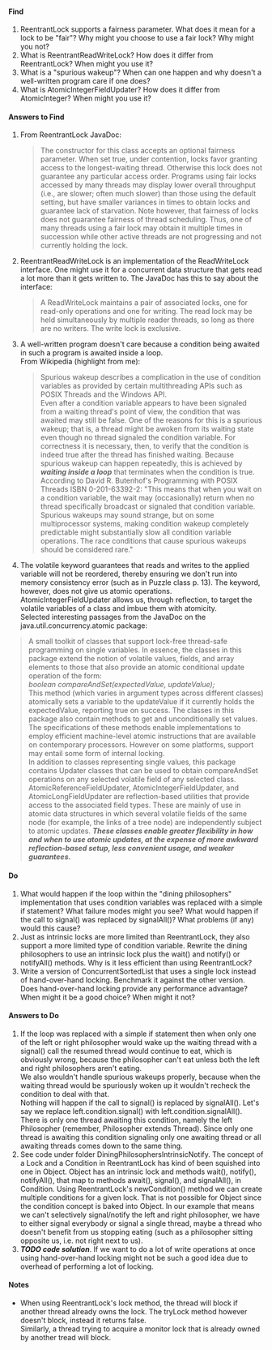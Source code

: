 #### Find
1.  ReentrantLock supports a fairness parameter. What does it mean for a lock to be "fair"? Why might you choose to use a fair lock? Why might you not?
2.  What is ReentrantReadWriteLock? How does it differ from ReentrantLock? When might you use it?
3.  What is a "spurious wakeup"? When can one happen and why doesn't a well-written program care if one does?
4.  What is AtomicIntegerFieldUpdater? How does it differ from AtomicInteger? When might you use it?

#### Answers to Find
1.  From ReentrantLock JavaDoc:  
    > The constructor for this class accepts an optional fairness parameter. When set true, under contention, locks favor granting access to the longest-waiting thread. Otherwise this lock does not guarantee any particular access order. Programs using fair locks accessed by many threads may display lower overall throughput (i.e., are slower; often much slower) than those using the default setting, but have smaller variances in times to obtain locks and guarantee lack of starvation. Note however, that fairness of locks does not guarantee fairness of thread scheduling. Thus, one of many threads using a fair lock may obtain it multiple times in succession while other active threads are not progressing and not currently holding the lock.
2.  ReentrantReadWriteLock is an implementation of the ReadWriteLock interface. One might use it for a concurrent data structure that gets read a lot more than it gets written to.
The JavaDoc has this to say about the interface:  
    > A ReadWriteLock maintains a pair of associated locks, one for read-only operations and one for writing. The read lock may be held simultaneously by multiple reader threads, so long as there are no writers. The write lock is exclusive.
3.  A well-written program doesn't care because a condition being awaited in such a program is awaited inside a loop.  
From Wikipedia (highlight from me):  
    > Spurious wakeup describes a complication in the use of condition variables as provided by certain multithreading APIs such as POSIX Threads and the Windows API.  
    > Even after a condition variable appears to have been signaled from a waiting thread's point of view, the condition that was awaited may still be false. One of the reasons for this is a spurious wakeup; that is, a thread might be awoken from its waiting state even though no thread signaled the condition variable. For correctness it is necessary, then, to verify that the condition is indeed true after the thread has finished waiting. Because spurious wakeup can happen repeatedly, this is achieved by ***waiting inside a loop*** that terminates when the condition is true.  
    > According to David R. Butenhof's Programming with POSIX Threads ISBN 0-201-63392-2: "This means that when you wait on a condition variable, the wait may (occasionally) return when no thread specifically broadcast or signaled that condition variable. Spurious wakeups may sound strange, but on some multiprocessor systems, making condition wakeup completely predictable might substantially slow all condition variable operations. The race conditions that cause spurious wakeups should be considered rare."
4.  The volatile keyword guarantees that reads and writes to the applied variable will not be reordered, thereby ensuring we don't run into memory consistency error (such as in Puzzle class p. 13). The keyword, however, does not give us atomic operations. AtomicIntegerFieldUpdater allows us, through reflection, to target the volatile variables of a class and imbue them with atomicity.  
Selected interesting passages from the JavaDoc on the java.util.concurrency.atomic package:  
> A small toolkit of classes that support lock-free thread-safe programming on single variables. In essence, the classes in this package extend the notion of volatile values, fields, and array elements to those that also provide an atomic conditional update operation of the form:  
>  _boolean compareAndSet(expectedValue, updateValue);_  
This method (which varies in argument types across different classes) atomically sets a variable to the updateValue if it currently holds the expectedValue, reporting true on success. The classes in this package also contain methods to get and unconditionally set values.  
> The specifications of these methods enable implementations to employ efficient machine-level atomic instructions that are available on contemporary processors. However on some platforms, support may entail some form of internal locking.  
> In addition to classes representing single values, this package contains Updater classes that can be used to obtain compareAndSet operations on any selected volatile field of any selected class. AtomicReferenceFieldUpdater, AtomicIntegerFieldUpdater, and AtomicLongFieldUpdater are reflection-based utilities that provide access to the associated field types. These are mainly of use in atomic data structures in which several volatile fields of the same node (for example, the links of a tree node) are independently subject to atomic updates. ***These classes enable greater flexibility in how and when to use atomic updates, at the expense of more awkward reflection-based setup, less convenient usage, and weaker guarantees.***

#### Do
1.  What would happen if the loop within the "dining philosophers" implementation that uses condition variables was replaced with a simple if statement? What failure modes might you see? What would happen if the call to signal() was replaced by signalAll()? What problems (if any) would this cause?
2.  Just as intrinsic locks are more limited than ReentrantLock, they also support a more limited type of condition variable. Rewrite the dining philosophers to use an intrinsic lock plus the wait() and notify() or notifyAll() methods. Why is it less efficient than using ReentrantLock?
3.  Write a version of ConcurrentSortedList that uses a single lock instead of hand-over-hand locking. Benchmark it against the other version. Does hand-over-hand locking provide any performance advantage? When might it be a good choice? When might it not?

#### Answers to Do
1.  If the loop was replaced with a simple if statement then when only one of the left or right philosopher would wake up the waiting thread with a signal() call the resumed thread would continue to eat, which is obviously wrong, because the philosopher can't eat unless both the left and right philosophers aren't eating.  
We also wouldn't handle spurious wakeups properly, because when the waiting thread would be spuriously woken up it wouldn't recheck the condition to deal with that.  
Nothing will happen if the call to signal() is replaced by signalAll(). Let's say we replace left.condition.signal() with left.condition.signalAll(). There is only one thread awaiting this condition, namely the left Philosopher (remember, Philosopher extends Thread). Since only one thread is awaiting this condition signaling only one awaiting thread or all awaiting threads comes down to the same thing.
2.  See code under folder DiningPhilosophersIntrinsicNotify. The concept of a Lock and a Condition in ReentrantLock has kind of been squished into one in Object. Object has an intrinsic lock and methods wait(), notify(), notifyAll(), that map to methods await(), signal(), and signalAll(), in Condition. Using ReentrantLock's newCondition() method we can create multiple conditions for a given lock. That is not possible for Object since the condition concept is baked into Object. In our example that means we can't selectively signal/notify the left and right philosopher, we have to either signal everybody or signal a single thread, maybe a thread who doesn't benefit from us stopping eating (such as a philosopher sitting opposite us, i.e. not right next to us).
3.  ***TODO code solution***. If we want to do a lot of write operations at once using hand-over-hand locking might not be such a good idea due to overhead of performing a lot of locking.

#### Notes
*   When using ReentrantLock's lock method, the thread will block if another thread already owns the lock. The tryLock method however doesn't block, instead it returns false.  
Similarly, a thread trying to acquire a monitor lock that is already owned by another tread will block.
